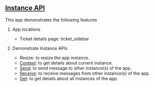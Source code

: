 ## [Instance API](https://developers.freshdesk.com/v2/docs/instance-api/)

This app demonstrates the following features

1. App locations
    - Ticket details page: ticket_sidebar

2. Demonstrate Instance APIs
    - Resize: to resize the app instance.
    - [Context](https://developers.freshdesk.com/v2/docs/instance-api/#context): to get details about current instance.
    - [Send](https://developers.freshdesk.com/v2/docs/instance-api/#send): to send message to other instance(s) of the app.
    - [Receive](https://developers.freshdesk.com/v2/docs/instance-api/#receive): to receive messages from other instance(s) of the app.
    - [Get](https://developers.freshdesk.com/v2/docs/instance-api/#get): to get details about all instances of the app.